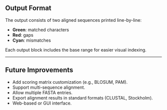 

## Output Format

The output consists of two aligned sequences printed line-by-line:

* **Green**: matched characters
* **Red**: gaps
* **Cyan**: mismatches

Each output block includes the base range for easier visual indexing.

---

## Future Improvements

* Add scoring matrix customization (e.g., BLOSUM, PAM).
* Support multi-sequence alignment.
* Allow multiple FASTA entries.
* Export alignment results in standard formats (CLUSTAL, Stockholm).
* Web-based or GUI interface.

